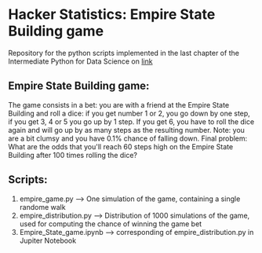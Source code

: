 # Hacker Statistics: Empire State Building game
Repository for the python scripts implemented in the last chapter of the Intermediate Python for Data Science on [link](https://datacamp.com)

## Empire State Building game:
The game consists in a bet: you are with a friend at the Empire State Building and roll a dice:
if you get number 1 or 2, you go down by one step, if you get 3, 4 or 5 you go up by 1 step. 
If you get 6, you have to roll the dice again and will go up by as many steps as the resulting number.
Note: you are a bit clumsy and you have 0.1% chance of falling down.
Final problem: What are the odds that you'll reach 60 steps high on the Empire State Building after 100 times rolling the dice?

## Scripts: 
1. empire_game.py --> One simulation of the game, containing a single randome walk
2. empire_distribution.py --> Distribution of 1000 simulations of the game, used for computing the chance of winning the game bet
3. Empire_State_game.ipynb --> corresponding of empire_distribution.py in Jupiter Notebook
